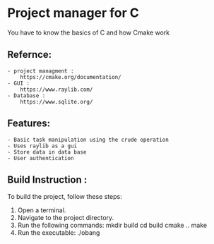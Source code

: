 # Project manager for C
You have to know the basics of C and how Cmake work
## Refernce:
    - project managment :
        https://cmake.org/documentation/
    - GUI :
        https://www.raylib.com/
    - Database :
        https://www.sqlite.org/
## Features:
    - Basic task manipulation using the crude operation
    - Uses raylib as a gui
    - Store data in data base
    - User authentication
## Build Instruction :
To build the project, follow these steps:
1. Open a terminal.
2. Navigate to the project directory.
3. Run the following commands:
   mkdir build
   cd build
   cmake ..
   make
4. Run the executable:
   ./obang

